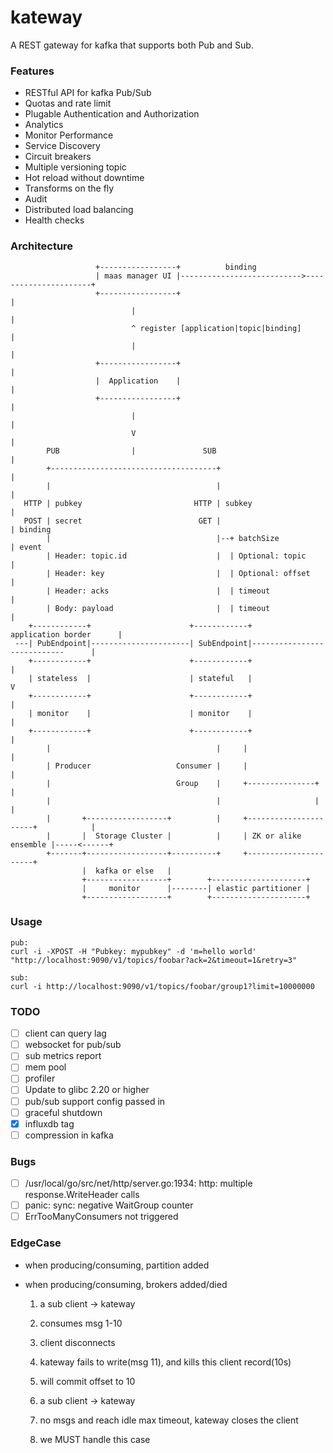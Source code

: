 # kateway

A REST gateway for kafka that supports both Pub and Sub.

### Features

- RESTful API for kafka Pub/Sub
- Quotas and rate limit
- Plugable Authentication and Authorization
- Analytics
- Monitor Performance
- Service Discovery
- Circuit breakers
- Multiple versioning topic
- Hot reload without downtime
- Transforms on the fly
- Audit
- Distributed load balancing
- Health checks

### Architecture

                       +-----------------+          binding
                       | maas manager UI |--------------------------->----------------------+
                       +-----------------+                                                  |
                               |                                                            |
                               ^ register [application|topic|binding]                       |
                               |                                                            |
                       +-----------------+                                                  |
                       |  Application    |                                                  |
                       +-----------------+                                                  |
                               |                                                            |
                               V                                                            |
            PUB                |               SUB                                          |
            +-------------------------------------+                                         |
            |                                     |                                         |
       HTTP | pubkey                         HTTP | subkey                                  |
       POST | secret                          GET |                                         | binding
            |                                     |--+ batchSize                            | event
            | Header: topic.id                    |  | Optional: topic                      |
            | Header: key                         |  | Optional: offset                     |
            | Header: acks                        |  | timeout                              |
            | Body: payload                       |  | timeout                              |
        +------------+                      +------------+          application border      |
     ---| PubEndpoint|----------------------| SubEndpoint|----------------------------      |
        +------------+                      +------------+                                  |
        | stateless  |                      | stateful   |                                  V
        +------------+                      +------------+                                  |
        | monitor    |                      | monitor    |                                  |
        +------------+                      +------------+                                  |
            |                                     |     |                                   |
            | Producer                   Consumer |     |                                   |
            |                            Group    |     +---------------+                   |
            |                                     |                     |                   |
            |       +------------------+          |     +----------------------+            |
            |       |  Storage Cluster |          |     | ZK or alike ensemble |-----<------+
            +-------+------------------+----------+     +----------------------+
                    |  kafka or else   |
                    +------------------+        +---------------------+
                    |     monitor      |--------| elastic partitioner |
                    +------------------+        +---------------------+


### Usage

    pub:
    curl -i -XPOST -H "Pubkey: mypubkey" -d 'm=hello world' "http://localhost:9090/v1/topics/foobar?ack=2&timeout=1&retry=3"

    sub:
    curl -i http://localhost:9090/v1/topics/foobar/group1?limit=10000000

### TODO

- [ ] client can query lag
- [ ] websocket for pub/sub
- [ ] sub metrics report
- [ ] mem pool 
- [ ] profiler
- [ ] Update to glibc 2.20 or higher
- [ ] pub/sub support config passed in
- [ ] graceful shutdown
- [X] influxdb tag
- [ ] compression in kafka

### Bugs

- [ ] /usr/local/go/src/net/http/server.go:1934: http: multiple response.WriteHeader calls
- [ ] panic: sync: negative WaitGroup counter
- [ ] ErrTooManyConsumers not triggered

### EdgeCase

- when producing/consuming, partition added
- when producing/consuming, brokers added/died

    1. a sub client -> kateway
    2. consumes msg 1-10
    3. client disconnects 
    4. kateway fails to write(msg 11), and kills this client record(10s)
    5. will commit offset to 10

    1. a sub client -> kateway
    2. no msgs and reach idle max timeout, kateway closes the client
    3. we MUST handle this case

